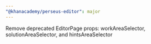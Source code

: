 ```yaml
---
"@khanacademy/perseus-editor": major
---
```


Remove deprecated EditorPage props: workAreaSelector, solutionAreaSelector, and hintsAreaSelector
